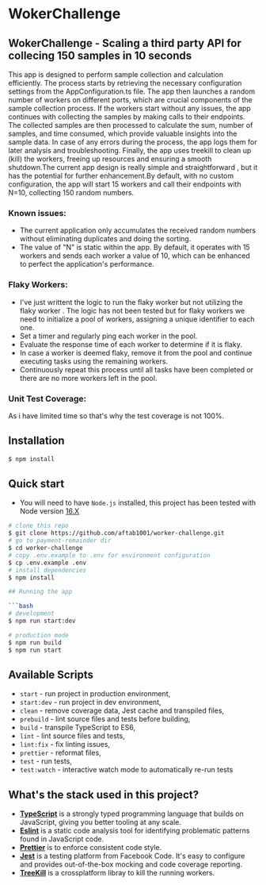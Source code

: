 # WokerChallenge

<p align="center">
  <h2>WokerChallenge  - Scaling a third party API for collecing 150 samples in 10 seconds</h2>
</p>

This app is designed to perform sample collection and calculation efficiently. The process starts by retrieving the necessary configuration settings from the AppConfiguration.ts file. The app then launches a random number of workers on different ports, which are crucial components of the sample collection process. If the workers start without any issues, the app continues with collecting the samples by making calls to their endpoints. The collected samples are then processed to calculate the sum, number of samples, and time consumed, which provide valuable insights into the sample data. In case of any errors during the process, the app logs them for later analysis and troubleshooting. Finally, the app uses treekill to clean up (kill) the workers, freeing up resources and ensuring a smooth shutdown.The current app design is really simple and straightforward , but it has the potential for further enhancement.By default, with no custom configuration, the app will start 15 workers and call their endpoints with N=10, collecting 150 random numbers. 

### Known issues:

- The current application only accumulates the received random numbers without eliminating duplicates and doing the sorting.
- The value of "N" is static within the app. By default, it operates with 15 workers and sends each worker a value of 10, which can be enhanced to perfect the application's performance.

### Flaky Workers:

- I've just writtent the logic to run the flaky worker but not utilizing the flaky worker . The logic has not been tested but for flaky workers we need to initialize a pool of workers, assigning a unique identifier to each one.
- Set a timer and regularly ping each worker in the pool.
- Evaluate the response time of each worker to determine if it is flaky.
- In case a worker is deemed flaky, remove it from the pool and continue executing tasks using the remaining workers.
- Continuously repeat this process until all tasks have been completed or there are no more workers left in the pool.

### Unit Test Coverage:

As i have limited time so that's why the test coverage is not 100%.

## Installation

```bash
$ npm install
```

## Quick start

-   You will need to have `Node.js` installed, this project has been tested with Node version [16.X](https://nodejs.org/en/blog/release/v12.22.1/)

```bash
# clone this repo
$ git clone https://github.com/aftab1001/worker-challenge.git
# go to payment-remainder dir
$ cd worker-challenge
# copy .env.example to .env for environment configuration
$ cp .env.example .env
# install dependencies
$ npm install

## Running the app

```bash
# development
$ npm run start:dev

# production mode
$ npm run build
$ npm run start
```

## Available Scripts

-   `start` - run project in production environment,
-   `start:dev` - run project in dev environment,
-   `clean` - remove coverage data, Jest cache and transpiled files,
-   `prebuild` - lint source files and tests before building,
-   `build` - transpile TypeScript to ES6,
-   `lint` - lint source files and tests,
-   `lint:fix` - fix linting issues,
-   `prettier` - reformat files,
-   `test` - run tests,
-   `test:watch` - interactive watch mode to automatically re-run tests

## What's the stack used in this project?

-   **[TypeScript](https://www.typescriptlang.org/)** is a strongly typed programming language that builds on JavaScript, giving you better tooling at any scale.
-   **[Eslint](https://eslint.org/)** is a static code analysis tool for identifying problematic patterns found in JavaScript code.
-   **[Prettier](https://prettier.io/)** is to enforce consistent code style.
-   **[Jest](https://facebook.github.io/jest/)** is a testing platform from Facebook Code. It's easy to configure and provides out-of-the-box mocking and code coverage reporting.
-   **[TreeKill](https://www.npmjs.com/package/tree-kill)** is a crossplatform libray to kill the running workers.
